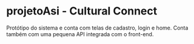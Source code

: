 # projetoAsi - Cultural Connect
Protótipo do sistema e conta com telas de cadastro, login e home. Conta também com uma pequena API integrada com o front-end.
